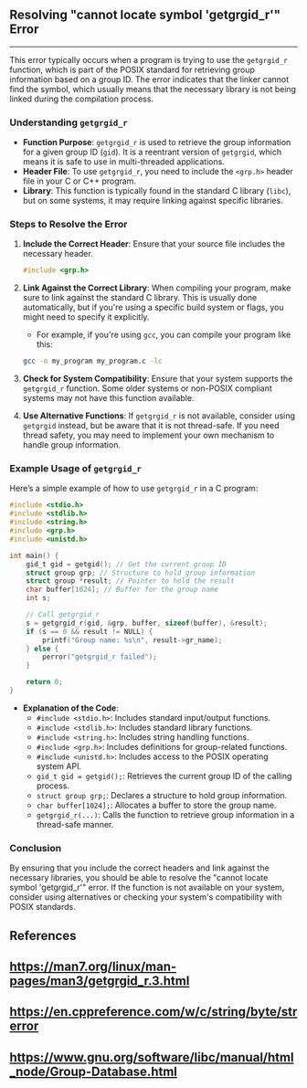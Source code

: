 ## Resolving "cannot locate symbol 'getgrgid_r'" Error
---  
This error typically occurs when a program is trying to use the `getgrgid_r` function, which is part of the POSIX standard for retrieving group information based on a group ID. The error indicates that the linker cannot find the symbol, which usually means that the necessary library is not being linked during the compilation process.

### Understanding `getgrgid_r`
- **Function Purpose**: `getgrgid_r` is used to retrieve the group information for a given group ID (`gid`). It is a reentrant version of `getgrgid`, which means it is safe to use in multi-threaded applications.
- **Header File**: To use `getgrgid_r`, you need to include the `<grp.h>` header file in your C or C++ program.
- **Library**: This function is typically found in the standard C library (`libc`), but on some systems, it may require linking against specific libraries.

### Steps to Resolve the Error
1. **Include the Correct Header**: Ensure that your source file includes the necessary header.
   ```c
   #include <grp.h>
   ```

2. **Link Against the Correct Library**: When compiling your program, make sure to link against the standard C library. This is usually done automatically, but if you're using a specific build system or flags, you might need to specify it explicitly.
   - For example, if you're using `gcc`, you can compile your program like this:
   ```bash
   gcc -o my_program my_program.c -lc
   ```

3. **Check for System Compatibility**: Ensure that your system supports the `getgrgid_r` function. Some older systems or non-POSIX compliant systems may not have this function available.

4. **Use Alternative Functions**: If `getgrgid_r` is not available, consider using `getgrgid` instead, but be aware that it is not thread-safe. If you need thread safety, you may need to implement your own mechanism to handle group information.

### Example Usage of `getgrgid_r`
Here’s a simple example of how to use `getgrgid_r` in a C program:
```c
#include <stdio.h>
#include <stdlib.h>
#include <string.h>
#include <grp.h>
#include <unistd.h>

int main() {
    gid_t gid = getgid(); // Get the current group ID
    struct group grp; // Structure to hold group information
    struct group *result; // Pointer to hold the result
    char buffer[1024]; // Buffer for the group name
    int s;

    // Call getgrgid_r
    s = getgrgid_r(gid, &grp, buffer, sizeof(buffer), &result);
    if (s == 0 && result != NULL) {
        printf("Group name: %s\n", result->gr_name);
    } else {
        perror("getgrgid_r failed");
    }

    return 0;
}
```
- **Explanation of the Code**:
  - `#include <stdio.h>`: Includes standard input/output functions.
  - `#include <stdlib.h>`: Includes standard library functions.
  - `#include <string.h>`: Includes string handling functions.
  - `#include <grp.h>`: Includes definitions for group-related functions.
  - `#include <unistd.h>`: Includes access to the POSIX operating system API.
  - `gid_t gid = getgid();`: Retrieves the current group ID of the calling process.
  - `struct group grp;`: Declares a structure to hold group information.
  - `char buffer[1024];`: Allocates a buffer to store the group name.
  - `getgrgid_r(...)`: Calls the function to retrieve group information in a thread-safe manner.

### Conclusion
By ensuring that you include the correct headers and link against the necessary libraries, you should be able to resolve the "cannot locate symbol 'getgrgid_r'" error. If the function is not available on your system, consider using alternatives or checking your system's compatibility with POSIX standards.

## References
## https://man7.org/linux/man-pages/man3/getgrgid_r.3.html  
## https://en.cppreference.com/w/c/string/byte/strerror  
## https://www.gnu.org/software/libc/manual/html_node/Group-Database.html  